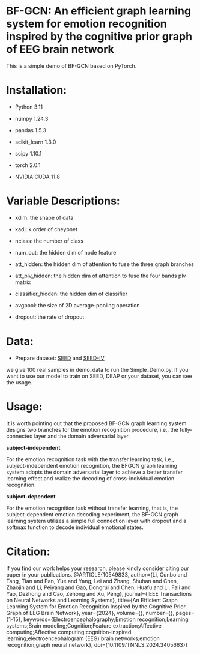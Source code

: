 # BF-GCN: An efficient graph learning system for emotion recognition inspired by the cognitive prior graph of EEG brain network

This is a simple demo of BF-GCN based on PyTorch.

# Installation:

- Python 3.11
  
- numpy 1.24.3
  
- pandas 1.5.3
  
- scikit_learn 1.3.0
  
- scipy 1.10.1
  
- torch 2.0.1
  
- NVIDIA CUDA 11.8
  

# Variable Descriptions:

- xdim: the shape of data
  
- kadj: k order of cheybnet
  
- nclass: the number of class
  
- num_out: the hidden dim of node feature
  
- att_hidden: the hidden dim of attention to fuse the three graph branches
  
- att_plv_hidden: the hidden dim of attention to fuse the four bands plv matrix
  
- classifier_hidden: the hidden dim of classifier
  
- avgpool: the size of 2D average-pooling operation
  
- dropout: the rate of dropout
  

# Data:

- Prepare dataset: [SEED](https://bcmi.sjtu.edu.cn/~seed/index.html) and [SEED-IV](https://bcmi.sjtu.edu.cn/~seed/index.html)

we give 100 real samples in demo_data to run the Simple_Demo.py. If you want to use our model to train on SEED, DEAP or your dataset, you can see the usage.

# Usage:

It is worth pointing out that the proposed BF-GCN graph learning system designs two branches for the emotion recognition procedure, i.e., the fully-connected layer and the domain adversarial layer.

**subject-independent**

For the emotion recognition task with the transfer learning task, i.e., subject-independent emotion recognition, the BFGCN graph learning system adopts the domain adversarial layer to achieve a better transfer learning effect and realize the decoding of cross-individual emotion recognition.

**subject-dependent**

For the emotion recognition task without transfer learning, that is, the subject-dependent emotion decoding experiment, the BF-GCN graph learning system utilizes a simple full connection layer with dropout and a softmax function to decode individual emotional states.

# Citation:
If you find our work helps your research, please kindly consider citing our paper in your publications.
@ARTICLE{10549833, author={Li, Cunbo and Tang, Tian and Pan, Yue and Yang, Lei and Zhang, Shuhan and Chen, Zhaojin and Li, Peiyang and Gao, Dongrui and Chen, Huafu and Li, Fali and Yao, Dezhong and Cao, Zehong and Xu, Peng}, journal={IEEE Transactions on Neural Networks and Learning Systems}, title={An Efficient Graph Learning System for Emotion Recognition Inspired by the Cognitive Prior Graph of EEG Brain Network}, year={2024}, volume={}, number={}, pages={1-15}, keywords={Electroencephalography;Emotion recognition;Learning systems;Brain modeling;Cognition;Feature extraction;Affective computing;Affective computing;cognition-inspired learning;electroencephalogram (EEG) brain networks;emotion recognition;graph neural network}, doi={10.1109/TNNLS.2024.3405663}}
